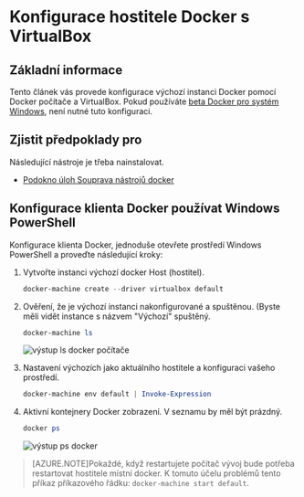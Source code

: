 <properties
   pageTitle="Konfigurace hostitele Docker s VirtualBox | Microsoft Azure"
   description="Podrobné pokyny pro nastavení výchozí instanci Docker pomocí Docker počítače a VirtualBox"
   services="azure-container-service"
   documentationCenter="na"
   authors="mlearned"
   manager="douge"
   editor="" />
<tags
   ms.service="multiple"
   ms.devlang="dotnet"
   ms.topic="article"
   ms.tgt_pltfrm="na"
   ms.workload="multiple"
   ms.date="06/08/2016"
   ms.author="mlearned" />

# <a name="configure-a-docker-host-with-virtualbox"></a>Konfigurace hostitele Docker s VirtualBox

## <a name="overview"></a>Základní informace
Tento článek vás provede konfigurace výchozí instanci Docker pomocí Docker počítače a VirtualBox. Pokud používáte [beta Docker pro systém Windows](http://beta.docker.com/), není nutné tuto konfiguraci.

## <a name="prerequisites"></a>Zjistit předpoklady pro
Následující nástroje je třeba nainstalovat.

- [Podokno úloh Souprava nástrojů docker](https://www.docker.com/products/overview#/docker_toolbox)

## <a name="configuring-the-docker-client-with-windows-powershell"></a>Konfigurace klienta Docker používat Windows PowerShell

Konfigurace klienta Docker, jednoduše otevřete prostředí Windows PowerShell a proveďte následující kroky:

1. Vytvořte instanci výchozí docker Host (hostitel).

    ```PowerShell
    docker-machine create --driver virtualbox default
    ```
 
1. Ověření, že je výchozí instanci nakonfigurované a spuštěnou. (Byste měli vidět instance s názvem "Výchozí" spuštěný.

    ```PowerShell
    docker-machine ls 
    ```
        
    ![výstup ls docker počítače][0]
 
1. Nastavení výchozích jako aktuálního hostitele a konfiguraci vašeho prostředí.

    ```PowerShell
    docker-machine env default | Invoke-Expression
    ```

1. Aktivní kontejnery Docker zobrazení. V seznamu by měl být prázdný.

    ```PowerShell
    docker ps
    ```

    ![výstup ps docker][1]
 
> [AZURE.NOTE]Pokaždé, když restartujete počítač vývoj bude potřeba restartovat hostitele místní docker.
> K tomuto účelu problémů tento příkaz příkazového řádku: `docker-machine start default`.

[0]: ./media/vs-azure-tools-docker-setup/docker-machine-ls.png
[1]: ./media/vs-azure-tools-docker-setup/docker-ps.png

